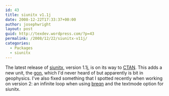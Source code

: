 ```yaml
---
id: 43
title: siunitx v1.1j
date: 2008-12-22T17:33:37+00:00
author: josephwright
layout: post
guid: http://texdev.wordpress.com/?p=43
permalink: /2008/12/22/siunitx-v11j/
categories:
  - Packages
  - siunitx
---
```

The latest release of [siunitx](https://ctan.org/pkg/siunitx), version 1.1j, is on its way to [CTAN](https://www.ctan.org). This adds a new unit, the [gon](http://en.wikipedia.org/wiki/Grad_(angle)), which I'd never heard of but apparently is bit in geophysics. I've also fixed something that I spotted recently when working on version 2: an infinite loop when using [breqn](https://ctan.org/pkg/breqn) and the textmode option for siunitx.
